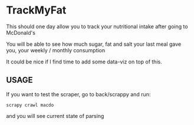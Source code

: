 # TrackMyFat

This should one day allow you to track your nutritional intake after going to McDonald's 

You will be able to see how much sugar, fat and salt your last meal gave you, your weekly / monthly consumption

It could be nice if I find time to add some data-viz on top of this.

USAGE
-----

If you want to test the scraper, go to back/scrappy and run:

```
scrapy crawl macdo
```

and you will see current state of parsing
